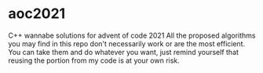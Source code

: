 # aoc2021
C++ wannabe solutions for advent of code 2021 
All the proposed algorithms you may find in this repo don't necessarily work or are the most efficient. 
You can take them and do whatever you want, just remind yourself that reusing the portion from my code is at your own risk. 
